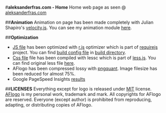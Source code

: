#**aleksanderfras.com - Home**
Home web page as seen @ [aleksanderfras.com](http://goo.gl/gCEHKJ)

##**Animation**
Animation on page has been made completely with Julian Shapiro's [velocity.js](https://github.com/julianshapiro/velocity).
You can see my animation module [here](js/afnimation.js).

##**Optimization**
- [JS file](build/all.min.js) has been optimized with [r.js](https://github.com/jrburke/r.js) optimizer which is part of [requirejs](https://github.com/jrburke/requirejs) project. You can find [build config file](build/build.js) in [build directory](build).
- [Css file](less/style.min.css) file has been compiled with lessc which is part of [less.js](https://github.com/less/less.js/). You can find original less file [here](less/style.less).
- AFlogo has been compressed lossy with [pngquant](https://github.com/pornel/pngquant). Image filesize has been reduced for almost 75%.
- Google PageSpeed Insights [results](http://goo.gl/iBPKAy)

##**LICENSES**
Everything except for logo is released under [MIT](http://opensource.org/licenses/MIT) license. [AFlogo](images/logo/aflogo-o.png) is my personal work, trademark and mark. All copyrights for AFlogo are reserved. Everyone (except author) is prohibited from reproducing, adapting, or distributing copies of AFlogo. 